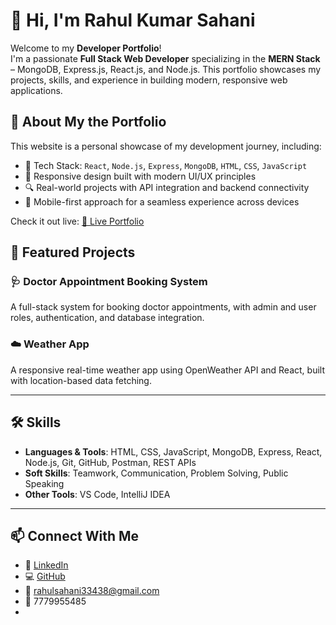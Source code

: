 # 👋 Hi, I'm Rahul Kumar Sahani

Welcome to my **Developer Portfolio**!  
I'm a passionate **Full Stack Web Developer** specializing in the **MERN Stack** – MongoDB, Express.js, React.js, and Node.js. This portfolio showcases my projects, skills, and experience in building modern, responsive web applications.

## 🚀 About My the Portfolio

This website is a personal showcase of my development journey, including:

- 🔧 Tech Stack: `React`, `Node.js`, `Express`, `MongoDB`, `HTML`, `CSS`, `JavaScript`
- 🎨 Responsive design built with modern UI/UX principles
- 🔍 Real-world projects with API integration and backend connectivity
- 📱 Mobile-first approach for a seamless experience across devices

Check it out live: [🔗 Live Portfolio](https://your-portfolio-link.com)  



## 📂 Featured Projects

### 🩺 Doctor Appointment Booking System
A full-stack system for booking doctor appointments, with admin and user roles, authentication, and database integration.

### ☁️ Weather App
A responsive real-time weather app using OpenWeather API and React, built with location-based data fetching.

---

## 🛠️ Skills

- **Languages & Tools**: HTML, CSS, JavaScript, MongoDB, Express, React, Node.js, Git, GitHub, Postman, REST APIs
- **Soft Skills**: Teamwork, Communication, Problem Solving, Public Speaking
- **Other Tools**: VS Code, IntelliJ IDEA

---

## 📫 Connect With Me

- 🔗 [LinkedIn](https://www.linkedin.com/in/rahul-kumar-sahani-47982974)
- 💻 [GitHub](https://github.com/Rahulsahani629)
- 📧 rahulsahani33438@gmail.com
- 🔢 7779955485
- 



